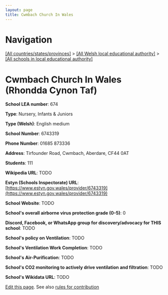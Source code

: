 ```yaml
---
layout: page
title: Cwmbach Church In Wales
---
```

# Navigation

[[All countries/states/provinces]](../../..) > [[All Welsh local educational authority]](../..) > [[All schools in local educational authority]](..)

# Cwmbach Church In Wales (Rhondda Cynon Taf)

**School LEA number**: 674

**Type**: Nursery, Infants & Juniors

**Type (Welsh)**: English medium

**School Number**: 6743319

**Phone Number**: 01685 873336

**Address**: Tirfounder Road, Cwmbach, Aberdare, CF44 0AT

**Students**: 111

**Wikipedia URL**: TODO

**Estyn (Schools Inspectorate) URL**: [https://www.estyn.gov.wales/provider/6743319](https://www.estyn.gov.wales/provider/6743319)

**School Website**: TODO

**School's overall airborne virus protection grade (0-5)**: 0

**Discord, Facebook, or WhatsApp group for discovery/advocacy for THIS school**: TODO

**School's policy on Ventilation**: TODO

**School's Ventilation Work Completion**: TODO

**School's Air-Purification**: TODO

**School's CO2 monitoring to actively drive ventilation and filtration**: TODO

**School's Wikidata URL**: TODO




[Edit this page](https://github.com/ventilate-schools/Wales/edit/prif/./Rhondda_Cynon_Taf/Cwmbach_Church_In_Wales.md). See also [rules for contribution](../../../contribution-rules/)